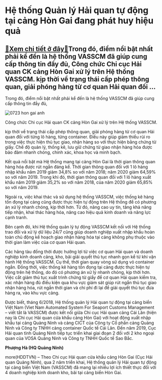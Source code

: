 Hệ thống Quản lý Hải quan tự động tại cảng Hòn Gai đang phát huy hiệu quả
=========================================================================

[:gift:Xem chi tiết ở đây:gift:](https://hddtvn.com/he-thong-quan-ly-hai-quan-tu-dong-tai-cang-hon-gai-dang-phat-huy-hieu-qua/)Trong đó, điểm nổi bật nhất phải kể đến là hệ thống VASSCM đã giúp cung cấp thông tin đầy đủ, Công chức Chi cục Hải quan CK cảng Hòn Gai xử lý trên Hệ thống VASSCM. kịp thời về trạng thái cấp phép thông quan, giải phóng hàng từ cơ quan Hải quan đối …
----------------------------------------------------------------------------------------------------------------------------------------------------------------------------------------------------------------------------------------------------------


Trong đó, điểm nổi bật nhất phải kể đến là hệ thống VASSCM đã giúp cung cấp thông tin đầy đủ,





![0723 hon gai anh](https://haiquanonline.com.vn/stores/news_dataimages/hungnm/082020/24/10/in_article/0723_Hon_Gai_anh.png?rt=20200824100746 "Công chức Chi cục Hải quan CK cảng Hòn Gai xử lý trên Hệ thống VASSCM")


Công chức Chi cục Hải quan CK cảng Hòn Gai xử lý trên Hệ thống VASSCM.



kịp thời về trạng thái cấp phép thông quan, giải phóng hàng từ cơ quan Hải quan đối với từng lô hàng, từng container. Điều này giúp giảm thiểu rủi ro trong việc thực hiện thủ tục giao, nhận hàng so với thực hiện bằng chứng từ giấy. Chế độ quản lý, thống kê, lưu giữ chứng từ giao nhận hàng hóa được bảo đảm nhanh chóng, chính xác, khoa học và minh bạch.


Kết quả nổi bật mà Hệ thống mang tại cảng Hòn Gai là thời gian thông quan hàng hóa được rút ngắn đáng kể. Thời gian thông quan đối với 1 lô hàng nhập khẩu năm 2019 giảm 34,8% so với năm 2018; năm 2020 giảm 64,59% so với năm 2019. Trong khi đó, thời gian thông quan đối với 1 lô hàng xuất khẩu năm 2019 giảm 35,2% so với năm 2018, của năm 2020 giảm 65,85% so với năm 2019.


Ngoài ra, việc khai thác và sử dụng hệ thống VASSCM, việc thống kê hàng tồn đọng tại cảng cũng được thực hiện tự động trên Hệ thống để có phương án xử lý nhanh chóng, kịp thời hơn. Từ đó, nâng cao uy tín, tăng khả năng tiếp nhận, khai thác hàng hóa, nâng cao hiệu quả kinh doanh và năng lực cạnh tranh.


Bên cạnh đó, khi Hệ thống quản lý tự động VASSCM kết nối với Hệ thống trao đổi và xử lý dữ liệu 24/7 cũng giúp doanh nghiệp xuất nhập khẩu hoàn toàn chủ động kế hoạch giao nhận hàng hóa tại cảng không phụ thuộc vào thời gian làm việc của cơ quan Hải quan.


Các hãng tàu đồng thời được hưởng lợi từ việc cơ quan Hải quan và doanh nghiệp kinh doanh cảng, kho, bãi giải quyết thủ tục nhanh gọn kể từ khi vận hành Hệ thống VASSCM. Cụ thể, thời gian quay vòng sử dụng vỏ container ngắn. Đồng thời, việc thống kê hàng tồn đọng tại cảng được thực hiện tự động trên hệ thống, do đó có phương án xử lý nhanh chóng, kịp thời hơn. Việc cắt giảm thủ tục xuất trình chứng từ giấy để cơ quan Hải quan kiểm tra, xác nhận hàng đủ điều kiện qua khu vực giám sát giúp rút ngắn thủ tục giao nhận hàng hóa, rút ngắn thời gian và chi phí đi lại để giải quyết thủ tục đưa hàng ra, vào khu vực cảng.


Được biết, tháng 6/2018, Hệ thống quản lý Hải quan tự động tại cảng biển Việt Nam (Viet Nam Automated System For Seaport Customs Management – viết tắt là VASSCM) được kết nối giữa Chi cục Hải quan cảng Cái Lân (hiện nay là Chi cục Hải quan cửa khẩu cảng Hòn Gai) với hoạt động xuất nhập khẩu tại cảng Quảng Ninh và cảng CICT của Công ty Cổ phần cảng Quảng Ninh và Công ty TNHH cảng container Quốc tế Cái Lân. Đến năm 2019, Cục Hải quan tỉnh Quảng Ninh tiếp tục triển khai giai đoạn 2 đối với 2 kho ngoại quan của VOSA Quảng Ninh và Công ty TNHH Quốc tế Sao Bắc.




**Phượng Hà (HQ Quảng Ninh)**



more(HDDTVN) – Theo Chi cục Hải quan cửa khẩu cảng Hòn Gai (Cục Hải quan Quảng Ninh), qua 2 năm triển khai, Hệ thống quản lý Hải quan tự động tại cảng biển Việt Nam (VASSCM) đã mang lại nhiều lợi ích thiết thực đối với 4 doanh nghiệp kinh doanh kho, bãi tại cảng biển Hòn Gai.

